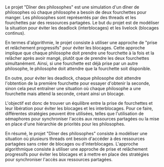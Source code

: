 Le projet "Dîner des philosophes" est une simulation d'un dîner de philosophes où chaque philosophe a besoin de deux fourchettes pour manger. Les philosophes sont représentés par des threads et les fourchettes par des ressources partagées. Le but du projet est de modéliser la situation pour éviter les deadlock (interblocages) et les livelock (blocages continus).

En termes d'algorithmie, le projet consiste à utiliser une approche de "prise et relâchement progressifs" pour éviter les blocages. Cette approche implique que chaque philosophe doit prendre une fourchette à la fois et la relâcher après avoir mangé, plutôt que de prendre les deux fourchettes simultanément. Ainsi, si une fourchette est déjà prise par un autre philosophe, le philosophe doit attendre que la fourchette soit disponible.

En outre, pour éviter les deadlock, chaque philosophe doit attendre l'obtention de la première fourchette pour essayer d'obtenir la seconde, sinon cela peut entraîner une situation où chaque philosophe a une fourchette mais attend la seconde, créant ainsi un blocage.

L'objectif est donc de trouver un équilibre entre la prise de fourchettes et leur libération pour éviter les blocages et les interblocages. Pour ce faire, différentes stratégies peuvent être utilisées, telles que l'utilisation de sémaphores pour synchroniser l'accès aux ressources partagées ou la mise en place d'une hiérarchie de priorités pour les philosophes.

En résumé, le projet "Dîner des philosophes" consiste à modéliser une situation où plusieurs threads ont besoin d'accéder à des ressources partagées sans créer de blocages ou d'interblocages. L'approche algorithmique consiste à utiliser une approche de prise et relâchement progressifs pour éviter les blocages et à mettre en place des stratégies pour synchroniser l'accès aux ressources partagées.
